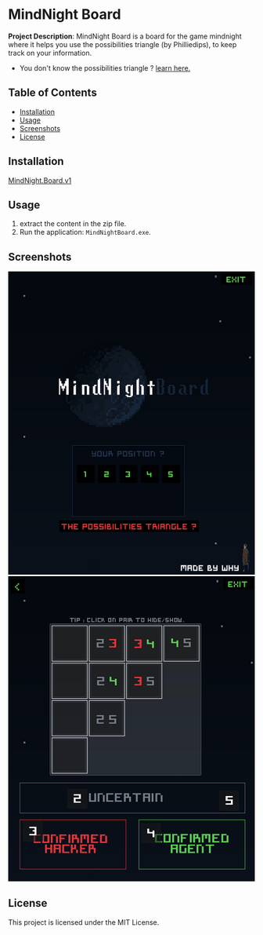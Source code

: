 # MindNight Board

**Project Description**: 
MindNight Board is a board for the game mindnight where it helps you use the possibilities triangle (by Philliedips), to keep track on your information.
- You don't know the possibilities triangle ?
[learn here.](https://www.youtube.com/watch?v=VNBNuD1yv9I)

## Table of Contents
- [Installation](#installation)
- [Usage](#usage)
- [Screenshots](#screenshots)
- [License](#license)

## Installation

[MindNight.Board.v1](https://github.com/BreakRyo/MindNight-Board/releases/tag/v.1)

## Usage

1. extract the content in the zip file.
2. Run the application: `MindNightBoard.exe`.


## Screenshots

![Home](https://raw.githubusercontent.com/BreakRyo/MindNight-Board/main/screenshots/Screenshot%202024-03-07%20161612.png)
![Board](https://raw.githubusercontent.com/BreakRyo/MindNight-Board/main/screenshots/Screenshot%202024-03-07%20161702.png)

## License

This project is licensed under the MIT License.
